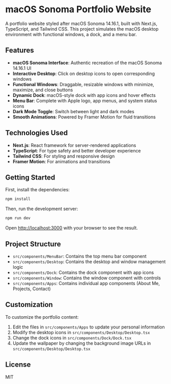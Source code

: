 # macOS Sonoma Portfolio Website

A portfolio website styled after macOS Sonoma 14.16.1, built with Next.js, TypeScript, and Tailwind CSS. This project simulates the macOS desktop environment with functional windows, a dock, and a menu bar.

## Features

- **macOS Sonoma Interface**: Authentic recreation of the macOS Sonoma 14.16.1 UI
- **Interactive Desktop**: Click on desktop icons to open corresponding windows
- **Functional Windows**: Draggable, resizable windows with minimize, maximize, and close buttons
- **Dynamic Dock**: macOS-style dock with app icons and hover effects
- **Menu Bar**: Complete with Apple logo, app menus, and system status icons
- **Dark Mode Toggle**: Switch between light and dark modes
- **Smooth Animations**: Powered by Framer Motion for fluid transitions

## Technologies Used

- **Next.js**: React framework for server-rendered applications
- **TypeScript**: For type safety and better developer experience
- **Tailwind CSS**: For styling and responsive design
- **Framer Motion**: For animations and transitions

## Getting Started

First, install the dependencies:

```bash
npm install
```

Then, run the development server:

```bash
npm run dev
```

Open [http://localhost:3000](http://localhost:3000) with your browser to see the result.

## Project Structure

- `src/components/MenuBar`: Contains the top menu bar component
- `src/components/Desktop`: Contains the desktop and window management logic
- `src/components/Dock`: Contains the dock component with app icons
- `src/components/Window`: Contains the window component with controls
- `src/components/Apps`: Contains individual app components (About Me, Projects, Contact)

## Customization

To customize the portfolio content:

1. Edit the files in `src/components/Apps` to update your personal information
2. Modify the desktop icons in `src/components/Desktop/Desktop.tsx`
3. Change the dock icons in `src/components/Dock/Dock.tsx`
4. Update the wallpaper by changing the background image URLs in `src/components/Desktop/Desktop.tsx`

## License

MIT
